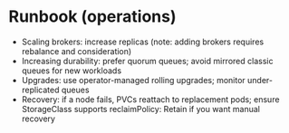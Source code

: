 <!-- Copyright (c) 2025 https://github.com/rasmabayu. All rights reserved. -->
# Runbook (operations)

- Scaling brokers: increase replicas (note: adding brokers requires rebalance and consideration)
- Increasing durability: prefer quorum queues; avoid mirrored classic queues for new workloads
- Upgrades: use operator-managed rolling upgrades; monitor under-replicated queues
- Recovery: if a node fails, PVCs reattach to replacement pods; ensure StorageClass supports reclaimPolicy: Retain if you want manual recovery
